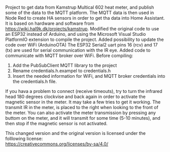 Project to get data from Kamstrup Multical 602 heat meter, and publish some of the data to the MQTT platform.
The MQTT data is then used in Node Red to create HA sensors in order to get tha data into Home Assistant.
It is based on hardware and software from https://wiki.hal9k.dk/projects/kamstrup.
Modified the original code to use an ESP32 instead of Arduino, and using the Microsoft Visual Studio  PlatformIO extension to compile the project.
Added possibility to update the code over WiFi (ArduinoOTA)
The ESP32 Serial2 uart pins 16 (rcv) and 17 (tx) are used for serial communication with the IR eye.
Added code to communicate with MQTT broker over WiFi.
Before compiling:

1.  Add the PubSubClient MQTT library to the project
2.  Rename credentials.h.exampel to credentials.h 
3.  Insert the needed information for WiFi, and MQTT broker credentials into the credentials.h file.

If you hava a problem to connect (receive timeouts), try to turn the infrared head 180 degrees clockvise and back again in order to activate the magnetic sensor in the meter. It may take a few tries to get it working. The transmit IR in the meter, is placed to the right when looking to the front of the meter.
You can also activate the meter transmission by pressing any buttom on the meter, and it will transmit for some time (5-10 minutes), and then stop if the magnetic sensor is not activated.

This changed version and the original version is licensed under the folllowing license:  
 https://creativecommons.org/licenses/by-sa/4.0/
